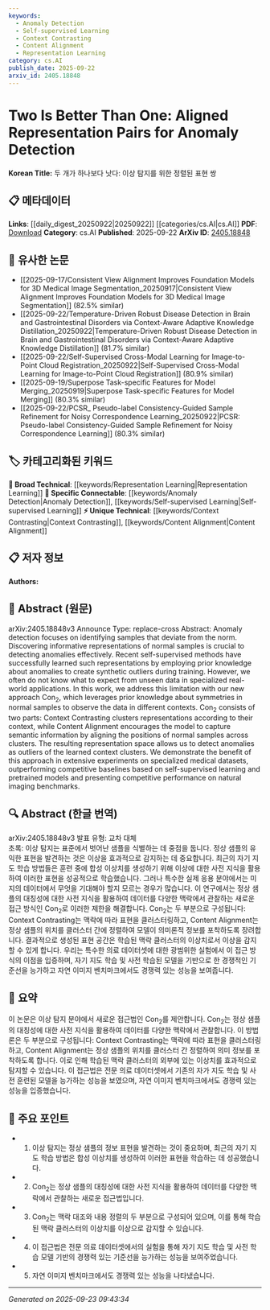 ```yaml
---
keywords:
  - Anomaly Detection
  - Self-supervised Learning
  - Context Contrasting
  - Content Alignment
  - Representation Learning
category: cs.AI
publish_date: 2025-09-22
arxiv_id: 2405.18848
---
```


<!-- KEYWORD_LINKING_METADATA:
{
  "processed_timestamp": "2025-09-23T09:43:34.036457",
  "vocabulary_version": "1.0",
  "selected_keywords": [
    "Anomaly Detection",
    "Self-supervised Learning",
    "Context Contrasting",
    "Content Alignment",
    "Representation Learning"
  ],
  "rejected_keywords": [],
  "similarity_scores": {
    "Anomaly Detection": 0.85,
    "Self-supervised Learning": 0.88,
    "Context Contrasting": 0.78,
    "Content Alignment": 0.77,
    "Representation Learning": 0.8
  },
  "extraction_method": "AI_prompt_based",
  "budget_applied": true,
  "candidates_json": {
    "candidates": [
      {
        "surface": "Anomaly Detection",
        "canonical": "Anomaly Detection",
        "aliases": [
          "Outlier Detection"
        ],
        "category": "specific_connectable",
        "rationale": "Anomaly Detection is a key focus of the paper and is central to linking with other works on detecting deviations in data.",
        "novelty_score": 0.55,
        "connectivity_score": 0.89,
        "specificity_score": 0.78,
        "link_intent_score": 0.85
      },
      {
        "surface": "Self-supervised Learning",
        "canonical": "Self-supervised Learning",
        "aliases": [
          "SSL"
        ],
        "category": "specific_connectable",
        "rationale": "The paper builds on self-supervised learning techniques, making it essential for connecting with similar methodologies.",
        "novelty_score": 0.45,
        "connectivity_score": 0.92,
        "specificity_score": 0.8,
        "link_intent_score": 0.88
      },
      {
        "surface": "Context Contrasting",
        "canonical": "Context Contrasting",
        "aliases": [
          "Context Clustering"
        ],
        "category": "unique_technical",
        "rationale": "This is a novel approach introduced in the paper, crucial for understanding its unique contribution.",
        "novelty_score": 0.7,
        "connectivity_score": 0.65,
        "specificity_score": 0.85,
        "link_intent_score": 0.78
      },
      {
        "surface": "Content Alignment",
        "canonical": "Content Alignment",
        "aliases": [
          "Semantic Alignment"
        ],
        "category": "unique_technical",
        "rationale": "Content Alignment is a unique technique proposed in the paper, pivotal for its methodology.",
        "novelty_score": 0.68,
        "connectivity_score": 0.67,
        "specificity_score": 0.82,
        "link_intent_score": 0.77
      },
      {
        "surface": "Representation Learning",
        "canonical": "Representation Learning",
        "aliases": [
          "Feature Learning"
        ],
        "category": "broad_technical",
        "rationale": "Representation Learning is fundamental to the paper's approach and connects broadly with machine learning literature.",
        "novelty_score": 0.4,
        "connectivity_score": 0.85,
        "specificity_score": 0.7,
        "link_intent_score": 0.8
      }
    ],
    "ban_list_suggestions": [
      "method",
      "experiment",
      "performance"
    ]
  },
  "decisions": [
    {
      "candidate_surface": "Anomaly Detection",
      "resolved_canonical": "Anomaly Detection",
      "decision": "linked",
      "scores": {
        "novelty": 0.55,
        "connectivity": 0.89,
        "specificity": 0.78,
        "link_intent": 0.85
      }
    },
    {
      "candidate_surface": "Self-supervised Learning",
      "resolved_canonical": "Self-supervised Learning",
      "decision": "linked",
      "scores": {
        "novelty": 0.45,
        "connectivity": 0.92,
        "specificity": 0.8,
        "link_intent": 0.88
      }
    },
    {
      "candidate_surface": "Context Contrasting",
      "resolved_canonical": "Context Contrasting",
      "decision": "linked",
      "scores": {
        "novelty": 0.7,
        "connectivity": 0.65,
        "specificity": 0.85,
        "link_intent": 0.78
      }
    },
    {
      "candidate_surface": "Content Alignment",
      "resolved_canonical": "Content Alignment",
      "decision": "linked",
      "scores": {
        "novelty": 0.68,
        "connectivity": 0.67,
        "specificity": 0.82,
        "link_intent": 0.77
      }
    },
    {
      "candidate_surface": "Representation Learning",
      "resolved_canonical": "Representation Learning",
      "decision": "linked",
      "scores": {
        "novelty": 0.4,
        "connectivity": 0.85,
        "specificity": 0.7,
        "link_intent": 0.8
      }
    }
  ]
}
-->

# Two Is Better Than One: Aligned Representation Pairs for Anomaly Detection

**Korean Title:** 두 개가 하나보다 낫다: 이상 탐지를 위한 정렬된 표현 쌍

## 📋 메타데이터

**Links**: [[daily_digest_20250922|20250922]] [[categories/cs.AI|cs.AI]]
**PDF**: [Download](https://arxiv.org/pdf/2405.18848.pdf)
**Category**: cs.AI
**Published**: 2025-09-22
**ArXiv ID**: [2405.18848](https://arxiv.org/abs/2405.18848)

## 🔗 유사한 논문
- [[2025-09-17/Consistent View Alignment Improves Foundation Models for 3D Medical Image Segmentation_20250917|Consistent View Alignment Improves Foundation Models for 3D Medical Image Segmentation]] (82.5% similar)
- [[2025-09-22/Temperature-Driven Robust Disease Detection in Brain and Gastrointestinal Disorders via Context-Aware Adaptive Knowledge Distillation_20250922|Temperature-Driven Robust Disease Detection in Brain and Gastrointestinal Disorders via Context-Aware Adaptive Knowledge Distillation]] (81.7% similar)
- [[2025-09-22/Self-Supervised Cross-Modal Learning for Image-to-Point Cloud Registration_20250922|Self-Supervised Cross-Modal Learning for Image-to-Point Cloud Registration]] (80.9% similar)
- [[2025-09-19/Superpose Task-specific Features for Model Merging_20250919|Superpose Task-specific Features for Model Merging]] (80.3% similar)
- [[2025-09-22/PCSR_ Pseudo-label Consistency-Guided Sample Refinement for Noisy Correspondence Learning_20250922|PCSR: Pseudo-label Consistency-Guided Sample Refinement for Noisy Correspondence Learning]] (80.3% similar)

## 🏷️ 카테고리화된 키워드
**🧠 Broad Technical**: [[keywords/Representation Learning|Representation Learning]]
**🔗 Specific Connectable**: [[keywords/Anomaly Detection|Anomaly Detection]], [[keywords/Self-supervised Learning|Self-supervised Learning]]
**⚡ Unique Technical**: [[keywords/Context Contrasting|Context Contrasting]], [[keywords/Content Alignment|Content Alignment]]

## 📋 저자 정보

**Authors:** 

## 📄 Abstract (원문)

arXiv:2405.18848v3 Announce Type: replace-cross 
Abstract: Anomaly detection focuses on identifying samples that deviate from the norm. Discovering informative representations of normal samples is crucial to detecting anomalies effectively. Recent self-supervised methods have successfully learned such representations by employing prior knowledge about anomalies to create synthetic outliers during training. However, we often do not know what to expect from unseen data in specialized real-world applications. In this work, we address this limitation with our new approach Con$_2$, which leverages prior knowledge about symmetries in normal samples to observe the data in different contexts. Con$_2$ consists of two parts: Context Contrasting clusters representations according to their context, while Content Alignment encourages the model to capture semantic information by aligning the positions of normal samples across clusters. The resulting representation space allows us to detect anomalies as outliers of the learned context clusters. We demonstrate the benefit of this approach in extensive experiments on specialized medical datasets, outperforming competitive baselines based on self-supervised learning and pretrained models and presenting competitive performance on natural imaging benchmarks.

## 🔍 Abstract (한글 번역)

arXiv:2405.18848v3 발표 유형: 교차 대체  
초록: 이상 탐지는 표준에서 벗어난 샘플을 식별하는 데 중점을 둡니다. 정상 샘플의 유익한 표현을 발견하는 것은 이상을 효과적으로 감지하는 데 중요합니다. 최근의 자기 지도 학습 방법들은 훈련 중에 합성 이상치를 생성하기 위해 이상에 대한 사전 지식을 활용하여 이러한 표현을 성공적으로 학습했습니다. 그러나 특수한 실제 응용 분야에서는 미지의 데이터에서 무엇을 기대해야 할지 모르는 경우가 많습니다. 이 연구에서는 정상 샘플의 대칭성에 대한 사전 지식을 활용하여 데이터를 다양한 맥락에서 관찰하는 새로운 접근 방식인 Con$_2$로 이러한 제한을 해결합니다. Con$_2$는 두 부분으로 구성됩니다: Context Contrasting는 맥락에 따라 표현을 클러스터링하고, Content Alignment는 정상 샘플의 위치를 클러스터 간에 정렬하여 모델이 의미론적 정보를 포착하도록 장려합니다. 결과적으로 생성된 표현 공간은 학습된 맥락 클러스터의 이상치로서 이상을 감지할 수 있게 합니다. 우리는 특수한 의료 데이터셋에 대한 광범위한 실험에서 이 접근 방식의 이점을 입증하며, 자기 지도 학습 및 사전 학습된 모델을 기반으로 한 경쟁적인 기준선을 능가하고 자연 이미지 벤치마크에서도 경쟁력 있는 성능을 보여줍니다.

## 📝 요약

이 논문은 이상 탐지 분야에서 새로운 접근법인 Con$_2$를 제안합니다. Con$_2$는 정상 샘플의 대칭성에 대한 사전 지식을 활용하여 데이터를 다양한 맥락에서 관찰합니다. 이 방법론은 두 부분으로 구성됩니다: Context Contrasting는 맥락에 따라 표현을 클러스터링하고, Content Alignment는 정상 샘플의 위치를 클러스터 간 정렬하여 의미 정보를 포착하도록 합니다. 이로 인해 학습된 맥락 클러스터의 외부에 있는 이상치를 효과적으로 탐지할 수 있습니다. 이 접근법은 전문 의료 데이터셋에서 기존의 자가 지도 학습 및 사전 훈련된 모델을 능가하는 성능을 보였으며, 자연 이미지 벤치마크에서도 경쟁력 있는 성능을 입증했습니다.

## 🎯 주요 포인트

- 1. 이상 탐지는 정상 샘플의 정보 표현을 발견하는 것이 중요하며, 최근의 자기 지도 학습 방법은 합성 이상치를 생성하여 이러한 표현을 학습하는 데 성공했습니다.
- 2. Con$_2$는 정상 샘플의 대칭성에 대한 사전 지식을 활용하여 데이터를 다양한 맥락에서 관찰하는 새로운 접근법입니다.
- 3. Con$_2$는 맥락 대조와 내용 정렬의 두 부분으로 구성되어 있으며, 이를 통해 학습된 맥락 클러스터의 이상치를 이상으로 감지할 수 있습니다.
- 4. 이 접근법은 전문 의료 데이터셋에서의 실험을 통해 자기 지도 학습 및 사전 학습 모델 기반의 경쟁력 있는 기준선을 능가하는 성능을 보여주었습니다.
- 5. 자연 이미지 벤치마크에서도 경쟁력 있는 성능을 나타냈습니다.


---

*Generated on 2025-09-23 09:43:34*